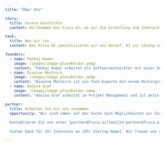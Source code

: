 ```yaml
---
title: "Über Uns"

story:
  title: Unsere Geschichte
  content: Willkommen bei Fisca AI, wo wir die Erstellung und Interpretation von medizinischen Abrechnungen mit KI erleichtern. Gegründet im Jahr 2024 begann unsere Reise, als...

task:
  title: Was wir tun
  content: Bei Fisca AI spezialisieren wir uns darauf, KI zur Lösung von medizinischen Abrechnungsproblemen einzusetzen, um Zeit zu sparen und Ärzten zu ermöglichen, sich auf die Patienten statt auf die Abrechnung zu konzentrieren. Unser Ziel ist es, die Genauigkeit und den Aufwand bei der Erstellung, Validierung oder dem Verständnis von medizinischen Rechnungen zu verbessern. Wir sind verpflichtet...

founders:
  - name: Pankaj Kumar
    image: /images/image-placeholder.webp
    content: "Pankaj Kumar arbeitet als Softwareentwickler mit einer beeindruckenden Erfolgsbilanz bei Technologiegiganten wie Google, Amazon und Directi. Als Mitgründer von Fisca AI treibt er Innovationen im Bereich von skalierbaren Gesundheitslösungen voran. Mit fundierten Kenntnissen in C, C++ und Java sowie einem Abschluss von der Shanmugha Arts Science Technology and Research Academy setzt Pankaj seine Fähigkeiten in Spitzentechnologien ein und strebt durch kontinuierliches Lernen nach außergewöhnlichen Ergebnissen."
  - name: Diueine Monteiro
    image: /images/image-placeholder.webp
    content: "Diueine Monteiro ist ein Tech-Experte mit einem Hintergrund in Distributed Systems, Query-Verständnis und model quality. Bei seinen vorgängigen Arbeitgebern, unter anderem Google, Microsoft und Amazon, hat Diueine innovative Projekte in den Bereichen Datenaufnahme, health care und machine learning geleitet. Als Mitgründer von Fisca AI widmet er sich der Innovation im Gesundheitsbereich und kann seine Expertise optimal nutzen."
  - name: Annina Graf
    image: /images/image-placeholder.webp
    content: "Annina Graf arbeitet im Projekt Management und ist aktiv im Startup-Ökosystem der Schweiz tätig. Mit einem Master in Business Administration und umfangreicher Erfahrung in den Bereichen Projektmanagement, Community Building und Finanzcontrolling bereichert sie das Fisca-Team mit ihrem breiten Fachwissen. Mit Fisca will Annina nicht nur ihre unternehmerische Aspiration verfolgen, sondern auch ihre Leidenschaft für Innovation und Fortschritt zum Ausdruck bringen."

partner:
  title: Arbeiten Sie mit uns zusammen
  opportunity: "Wir sind immer auf der Suche nach Möglichkeiten zur Zusammenarbeit und zum Wachstum mit anderen, die unsere Vision teilen. Wenn Sie interessiert sind, mit uns zusammenzuarbeiten oder mehr darüber erfahren möchten, was wir gemeinsam erreichen können, zögern Sie bitte nicht, uns zu kontaktieren.
  
  Kontaktieren Sie uns unter [partner@fisca.ai](mailto:partner@fisca.ai) oder besuchen Sie unsere [Kontaktseite](http://fisca.ai/contact).
  
  Vielen Dank für Ihr Interesse an [Ihr Startup-Name]. Wir freuen uns darauf, neue Möglichkeiten gemeinsam zu erkunden!"

---
```

